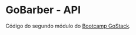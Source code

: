# GoBarber - API

Código do segundo módulo do [Bootcamp GoStack](https://rocketseat.com.br/bootcamp). 
